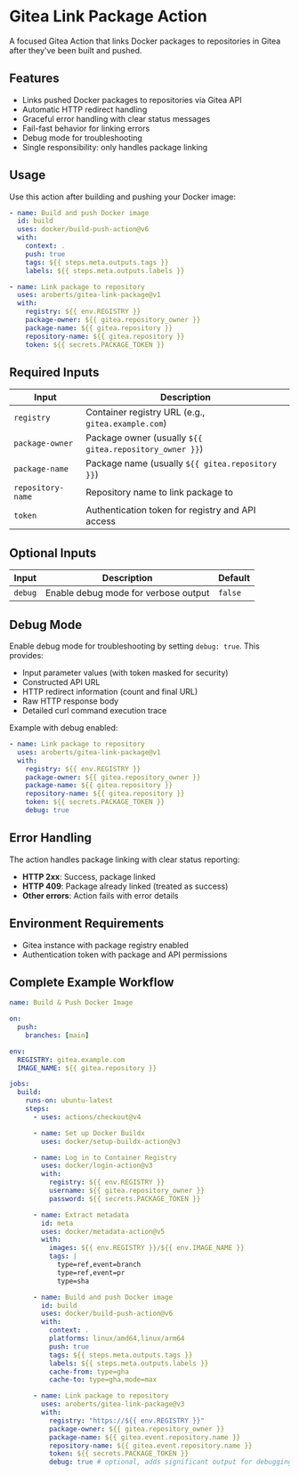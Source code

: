 # Gitea Link Package Action

A focused Gitea Action that links Docker packages to repositories in Gitea after they've been built and pushed.

## Features

- Links pushed Docker packages to repositories via Gitea API
- Automatic HTTP redirect handling
- Graceful error handling with clear status messages
- Fail-fast behavior for linking errors
- Debug mode for troubleshooting
- Single responsibility: only handles package linking

## Usage

Use this action after building and pushing your Docker image:

```yaml
- name: Build and push Docker image
  id: build
  uses: docker/build-push-action@v6
  with:
    context: .
    push: true
    tags: ${{ steps.meta.outputs.tags }}
    labels: ${{ steps.meta.outputs.labels }}

- name: Link package to repository
  uses: aroberts/gitea-link-package@v1
  with:
    registry: ${{ env.REGISTRY }}
    package-owner: ${{ gitea.repository_owner }}
    package-name: ${{ gitea.repository }}
    repository-name: ${{ gitea.repository }}
    token: ${{ secrets.PACKAGE_TOKEN }}
```

## Required Inputs

| Input | Description |
|-------|-------------|
| `registry` | Container registry URL (e.g., `gitea.example.com`) |
| `package-owner` | Package owner (usually `${{ gitea.repository_owner }}`) |
| `package-name` | Package name (usually `${{ gitea.repository }}`) |
| `repository-name` | Repository name to link package to |
| `token` | Authentication token for registry and API access |

## Optional Inputs

| Input | Description | Default |
|-------|-------------|---------|
| `debug` | Enable debug mode for verbose output | `false` |

## Debug Mode

Enable debug mode for troubleshooting by setting `debug: true`. This provides:

- Input parameter values (with token masked for security)
- Constructed API URL
- HTTP redirect information (count and final URL)
- Raw HTTP response body
- Detailed curl command execution trace

Example with debug enabled:
```yaml
- name: Link package to repository
  uses: aroberts/gitea-link-package@v1
  with:
    registry: ${{ env.REGISTRY }}
    package-owner: ${{ gitea.repository_owner }}
    package-name: ${{ gitea.repository }}
    repository-name: ${{ gitea.repository }}
    token: ${{ secrets.PACKAGE_TOKEN }}
    debug: true
```

## Error Handling

The action handles package linking with clear status reporting:

- **HTTP 2xx**: Success, package linked
- **HTTP 409**: Package already linked (treated as success)
- **Other errors**: Action fails with error details

## Environment Requirements

- Gitea instance with package registry enabled
- Authentication token with package and API permissions

## Complete Example Workflow

```yaml
name: Build & Push Docker Image

on:
  push:
    branches: [main]

env:
  REGISTRY: gitea.example.com
  IMAGE_NAME: ${{ gitea.repository }}

jobs:
  build:
    runs-on: ubuntu-latest
    steps:
      - uses: actions/checkout@v4

      - name: Set up Docker Buildx
        uses: docker/setup-buildx-action@v3

      - name: Log in to Container Registry
        uses: docker/login-action@v3
        with:
          registry: ${{ env.REGISTRY }}
          username: ${{ gitea.repository_owner }}
          password: ${{ secrets.PACKAGE_TOKEN }}

      - name: Extract metadata
        id: meta
        uses: docker/metadata-action@v5
        with:
          images: ${{ env.REGISTRY }}/${{ env.IMAGE_NAME }}
          tags: |
            type=ref,event=branch
            type=ref,event=pr
            type=sha

      - name: Build and push Docker image
        id: build
        uses: docker/build-push-action@v6
        with:
          context: .
          platforms: linux/amd64,linux/arm64
          push: true
          tags: ${{ steps.meta.outputs.tags }}
          labels: ${{ steps.meta.outputs.labels }}
          cache-from: type=gha
          cache-to: type=gha,mode=max

      - name: Link package to repository
        uses: aroberts/gitea-link-package@v3
        with:
          registry: "https://${{ env.REGISTRY }}"
          package-owner: ${{ gitea.repository_owner }}
          package-name: ${{ gitea.event.repository.name }}
          repository-name: ${{ gitea.event.repository.name }}
          token: ${{ secrets.PACKAGE_TOKEN }}
          debug: true # optional, adds significant output for debugging
```
